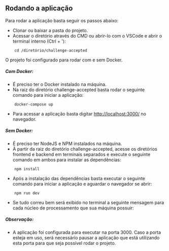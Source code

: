 ## Rodando a aplicação
Para rodar a aplicação basta seguir os passos abaixo:

- Clonar ou baixar a pasta do projeto.
- Acessar o diretório através do CMD ou abrir-lo com o VSCode e abrir o terminal interno (Ctrl + '):
```
    cd /diretório/challenge-accepted
```
O projeto foi configurado para rodar com e sem Docker.

##### Com Docker: 
- É preciso ter o Docker instalado na máquina.
- Na raiz do diretório challenge-accepted basta rodar o seguinte comando para iniciar a aplicação:
```
    docker-compose up
```
- Para acessar a aplicação basta digitar [http://localhost:3000/](http://localhost:3000/) no navegador.

##### Sem Docker: 
- É preciso ter NodeJS e NPM instalados na máquina.
- À partir da raiz do diretório challenge-accepted, acesse os diretórios frontend e backend em terminais separados e execute o seguinte comando em ambos para instalar as dependências:
```
    npm install
```
- Após a instalação das dependências basta executar o seguinte comando para iniciar a aplicação e aguardar o navegador se abrir:
```
    npm run dev
```
- Se tudo correu bem será exibido no terminal a seguinte mensagem para cada núcleo de processamento que sua máquina possuir:

##### Observação: 
   * A aplicação foi configurada para executar na porta 3000. Caso a porta esteja em uso, será necessário pausar a aplicação que está utilizando esta porta para que seja possível rodar o projeto.

    